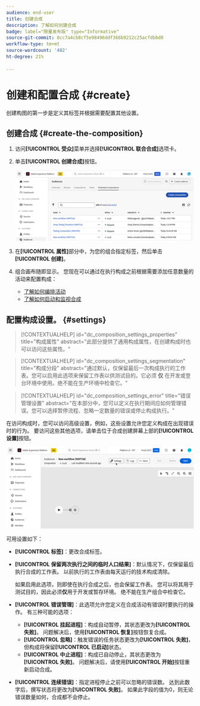 ```yaml
---
audience: end-user
title: 创建合成
description: 了解如何创建合成
badge: label="限量发布版" type="Informative"
source-git-commit: 8cc7a4cb8cf5e98496ddf366b9212c25acfdbbd0
workflow-type: tm+mt
source-wordcount: '482'
ht-degree: 21%

---
```



# 创建和配置合成 {#create}

创建构图的第一步是定义其标签并根据需要配置其他设置。

## 创建合成 {#create-the-composition}

1. 访问&#x200B;**[!UICONTROL 受众]**&#x200B;菜单并选择&#x200B;**[!UICONTROL 联合合成]**&#x200B;选项卡。

1. 单击&#x200B;**[!UICONTROL 创建合成]**&#x200B;按钮。

   ![](assets/composition-create.png)

1. 在&#x200B;**[!UICONTROL 属性]**&#x200B;部分中，为您的组合指定标签，然后单击&#x200B;**[!UICONTROL 创建]**。

1. 组合画布随即显示。 您现在可以通过在执行构成之前根据需要添加任意数量的活动来配置构成：

   * [了解如何编排活动](#action-activities)
   * [了解如何启动和监视合成](#save)

## 配置构成设置。 {#settings}

>[!CONTEXTUALHELP]
>id="dc_composition_settings_properties"
>title="构成属性"
>abstract="此部分提供了通用构成属性，在创建构成时也可以访问这些属性。"

>[!CONTEXTUALHELP]
>id="dc_composition_settings_segmentation"
>title="构成分段"
>abstract="通过默认，仅保留最后一次构成执行的工作表。您可以启用此选项来保留工作表以供测试目的。它必须 **仅** 在开发或登台环境中使用。绝不能在生产环境中检查它。"

>[!CONTEXTUALHELP]
>id="dc_composition_settings_error"
>title="错误管理设置"
>abstract="在本部分中，您可以定义在执行期间应如何管理错误。您可以选择暂停流程、忽略一定数量的错误或停止构成执行。"

在访问构成时，您可以访问高级设置，例如，这些设置允许您定义构成在出现错误时的行为。 要访问这些其他选项，请单击位于合成创建屏幕上部的&#x200B;**[!UICONTROL 设置]**&#x200B;按钮。

![](assets/composition-create-settings.png)

可用设置如下：

* **[!UICONTROL 标签]**：更改合成标签。

* **[!UICONTROL 保留两次执行之间的临时人口结果]**：默认情况下，仅保留最后执行合成的工作表。 以前执行的工作表由每天运行的技术构成清除。

  如果启用此选项，则即使在执行合成之后，也会保留工作表。 您可以将其用于测试目的，因此必须&#x200B;**仅**&#x200B;用于开发或暂存环境。 绝不能在生产组合中检查它。

* **[!UICONTROL 错误管理]**：此选项允许您定义在合成活动有错误时要执行的操作。 有三种可能的选项：

   * **[!UICONTROL 挂起进程]**：构成自动暂停，其状态更改为&#x200B;**[!UICONTROL 失败]**。 问题解决后，使用&#x200B;**[!UICONTROL 恢复]**&#x200B;按钮恢复合成。
   * **[!UICONTROL 忽略]**：触发错误的任务状态更改为&#x200B;**[!UICONTROL 失败]**，但构成将保留&#x200B;**[!UICONTROL 已启动]**&#x200B;状态。
   * **[!UICONTROL 中止进程]**：构成已自动停止，其状态更改为&#x200B;**[!UICONTROL 失败]**。 问题解决后，请使用&#x200B;**[!UICONTROL 开始]**&#x200B;按钮重新启动合成。

* **[!UICONTROL 连续错误]**：指定进程停止之前可以忽略的错误数。 达到此数字后，撰写状态将更改为&#x200B;**[!UICONTROL 失败]**。 如果此字段的值为0，则无论错误数量如何，合成都不会停止。
